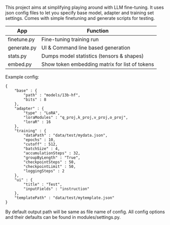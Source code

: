 This project aims at simplifying playing around with LLM fine-tuning.
It uses json config files to let you specify base model, adapter and training set settings.
Comes with simple finetuning and generate scripts for testing.

| App | Function |
|-----------------|-----------------|
| finetune.py | Fine-tuning training run |
| generate.py | UI & Command line based generation |
| stats.py | Dumps model statistics (tensors & shapes) |
| embed.py | Show token embedding matrix for list of tokens |

Example config:
```
{
	"base" : {
		"path" : "models/13b-hf",
		"bits" : 8
	},
	"adapter" : {
		"type" : "LoRA",
		"loraModules" : "q_proj,k_proj,v_proj,o_proj",
		"loraR" : 16
	},
	"training" : {
		"dataPath" : "data/test/mydata.json",
		"epochs" : 10,
		"cutoff" : 512,
		"batchSize" : 4,
		"accumulationSteps" : 32,
		"groupByLength" : "True",
		"checkpointSteps" : 50,
		"checkpointLimit" : 50,
		"loggingSteps" : 2
	},
	"ui" : {
		"title" : "Test",
		"inputFields" : "instruction"
	},
	"templatePath" : "data/test/mytemplate.json"
}

```
By default output path will be same as file name of config.
All config options and their defaults can be found in modules/settings.py.
